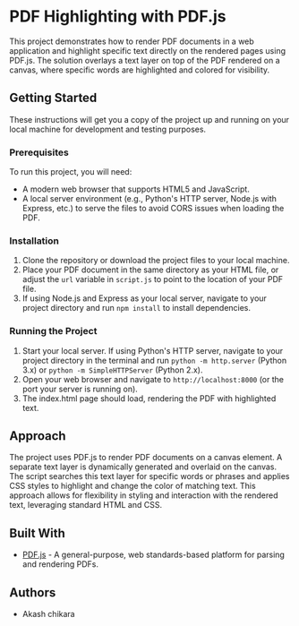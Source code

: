 # PDF Highlighting with PDF.js

This project demonstrates how to render PDF documents in a web application and highlight specific text directly on the rendered pages using PDF.js. The solution overlays a text layer on top of the PDF rendered on a canvas, where specific words are highlighted and colored for visibility.

## Getting Started

These instructions will get you a copy of the project up and running on your local machine for development and testing purposes.

### Prerequisites

To run this project, you will need:

- A modern web browser that supports HTML5 and JavaScript.
- A local server environment (e.g., Python's HTTP server, Node.js with Express, etc.) to serve the files to avoid CORS issues when loading the PDF.

### Installation

1. Clone the repository or download the project files to your local machine.
2. Place your PDF document in the same directory as your HTML file, or adjust the `url` variable in `script.js` to point to the location of your PDF file.
3. If using Node.js and Express as your local server, navigate to your project directory and run `npm install` to install dependencies.

### Running the Project

1. Start your local server. If using Python's HTTP server, navigate to your project directory in the terminal and run `python -m http.server` (Python 3.x) or `python -m SimpleHTTPServer` (Python 2.x).
2. Open your web browser and navigate to `http://localhost:8000` (or the port your server is running on).
3. The index.html page should load, rendering the PDF with highlighted text.

## Approach

The project uses PDF.js to render PDF documents on a canvas element. A separate text layer is dynamically generated and overlaid on the canvas. The script searches this text layer for specific words or phrases and applies CSS styles to highlight and change the color of matching text. This approach allows for flexibility in styling and interaction with the rendered text, leveraging standard HTML and CSS.

## Built With

- [PDF.js](https://mozilla.github.io/pdf.js/) - A general-purpose, web standards-based platform for parsing and rendering PDFs.

## Authors

- Akash chikara
